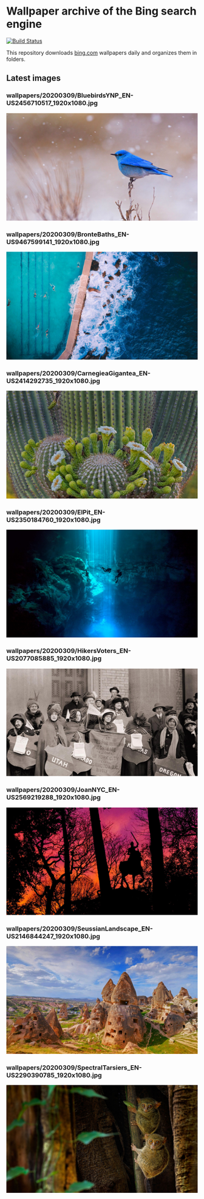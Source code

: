 # Wallpaper archive of the Bing search engine

[![Build Status](https://travis-ci.org/kijart/bing-daily-images-dl.svg?branch=wallpapers)](https://travis-ci.org/kijart/bing-daily-images-dl)

This repository downloads [bing.com](https://www.bing.com) wallpapers daily and organizes them in folders.

## Latest images

<!-- Wallpapers -->

### wallpapers/20200309/BluebirdsYNP_EN-US2456710517_1920x1080.jpg

![wallpapers/20200309/BluebirdsYNP_EN-US2456710517_1920x1080.jpg](wallpapers/20200309/BluebirdsYNP_EN-US2456710517_1920x1080.jpg)

### wallpapers/20200309/BronteBaths_EN-US9467599141_1920x1080.jpg

![wallpapers/20200309/BronteBaths_EN-US9467599141_1920x1080.jpg](wallpapers/20200309/BronteBaths_EN-US9467599141_1920x1080.jpg)

### wallpapers/20200309/CarnegieaGigantea_EN-US2414292735_1920x1080.jpg

![wallpapers/20200309/CarnegieaGigantea_EN-US2414292735_1920x1080.jpg](wallpapers/20200309/CarnegieaGigantea_EN-US2414292735_1920x1080.jpg)

### wallpapers/20200309/ElPit_EN-US2350184760_1920x1080.jpg

![wallpapers/20200309/ElPit_EN-US2350184760_1920x1080.jpg](wallpapers/20200309/ElPit_EN-US2350184760_1920x1080.jpg)

### wallpapers/20200309/HikersVoters_EN-US2077085885_1920x1080.jpg

![wallpapers/20200309/HikersVoters_EN-US2077085885_1920x1080.jpg](wallpapers/20200309/HikersVoters_EN-US2077085885_1920x1080.jpg)

### wallpapers/20200309/JoanNYC_EN-US2569219288_1920x1080.jpg

![wallpapers/20200309/JoanNYC_EN-US2569219288_1920x1080.jpg](wallpapers/20200309/JoanNYC_EN-US2569219288_1920x1080.jpg)

### wallpapers/20200309/SeussianLandscape_EN-US2146844247_1920x1080.jpg

![wallpapers/20200309/SeussianLandscape_EN-US2146844247_1920x1080.jpg](wallpapers/20200309/SeussianLandscape_EN-US2146844247_1920x1080.jpg)

### wallpapers/20200309/SpectralTarsiers_EN-US2290390785_1920x1080.jpg

![wallpapers/20200309/SpectralTarsiers_EN-US2290390785_1920x1080.jpg](wallpapers/20200309/SpectralTarsiers_EN-US2290390785_1920x1080.jpg)

